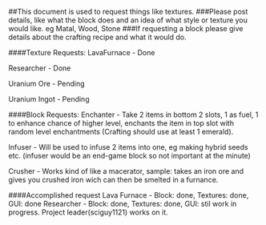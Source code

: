 ##This document is used to request things like textures.
###Please post details, like what the block does and an idea of what style or texture you would like. eg Matal, Wood, Stone
###If requesting a block please give details about the crafting recipe and what it would do.


####Texture Requests:
LavaFurnace - Done

Researcher - Done

Uranium Ore - Pending

Uranium Ingot - Pending



####Block Requests:
Enchanter - Take 2 items in bottom 2 slots, 1 as fuel, 1 to enhance chance of higher level, enchants the item in top slot with random level enchantments (Crafting should use at least 1 emerald).

Infuser - Will be used to infuse 2 items into one, eg making hybrid seeds etc. (infuser would be an end-game block so not important at the minute)

Crusher - Works kind of like a macerator, sample: takes an iron ore and gives you crushed iron wich can then be smelted in a furnance.

####Accomplished request
Lava Furnace - Block: done, Textures: done, GUI: done
Researcher - Block: done, Textures: done, GUI: stil work in progress. Project leader(sciguy1121) works on it.






